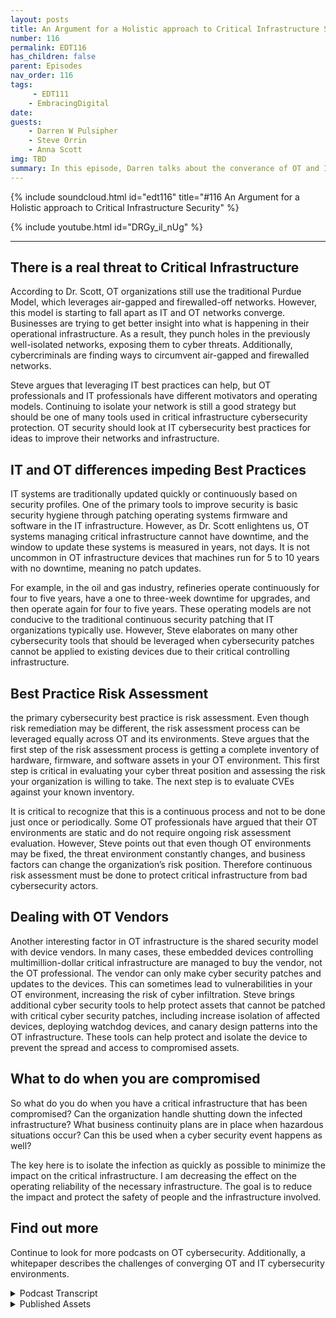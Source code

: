 ```yaml
---
layout: posts
title: An Argument for a Holistic approach to Critical Infrastructure Security
number: 116
permalink: EDT116
has_children: false
parent: Episodes
nav_order: 116
tags:
     - EDT111
    - EmbracingDigital
date: 
guests:
    - Darren W Pulsipher
    - Steve Orrin
    - Anna Scott
img: TBD
summary: In this episode, Darren talks about the converance of OT and IT cybersecurity with Security expert Steve Orrin and Industrial OT expert Dr. Anna Scott
---
```


{% include soundcloud.html id="edt116" title="#116 An Argument for a Holistic approach to Critical Infrastructure Security" %}

{% include youtube.html id="DRGy_il_nUg" %}

---


## There is a real threat to Critical Infrastructure

According to Dr. Scott, OT organizations still use the traditional Purdue Model, which leverages air-gapped and firewalled-off networks. However, this model is starting to fall apart as IT and OT networks converge. Businesses are trying to get better insight into what is happening in their operational infrastructure. As a result, they punch holes in the previously well-isolated networks, exposing them to cyber threats. Additionally, cybercriminals are finding ways to circumvent air-gapped and firewalled networks. 

Steve argues that leveraging IT best practices can help, but OT professionals and IT professionals have different motivators and operating models. Continuing to isolate your network is still a good strategy but should be one of many tools used in critical infrastructure cybersecurity protection. OT security should look at IT cybersecurity best practices for ideas to improve their networks and infrastructure.

## IT and OT differences impeding Best Practices

IT systems are traditionally updated quickly or continuously based on security profiles. One of the primary tools to improve security is basic security hygiene through patching operating systems firmware and software in the IT infrastructure. However, as Dr. Scott enlightens us, OT systems managing critical infrastructure cannot have downtime, and the window to update these systems is measured in years, not days. It is not uncommon in OT infrastructure devices that machines run for 5 to 10 years with no downtime, meaning no patch updates. 

For example, in the oil and gas industry, refineries operate continuously for four to five years, have a one to three-week downtime for upgrades, and then operate again for four to five years. These operating models are not conducive to the traditional continuous security patching that IT organizations typically use. However, Steve elaborates on many other cybersecurity tools that should be leveraged when cybersecurity patches cannot be applied to existing devices due to their critical controlling infrastructure.

## Best Practice Risk Assessment
the primary cybersecurity best practice is risk assessment. Even though risk remediation may be different, the risk assessment process can be leveraged equally across OT and its environments. Steve argues that the first step of the risk assessment process is getting a complete inventory of hardware, firmware, and software assets in your OT environment. This first step is critical in evaluating your cyber threat position and assessing the risk your organization is willing to take. The next step is to evaluate CVEs against your known inventory. 

It is critical to recognize that this is a continuous process and not to be done just once or periodically. Some OT professionals have argued that their OT environments are static and do not require ongoing risk assessment evaluation. However, Steve points out that even though OT environments may be fixed, the threat environment constantly changes, and business factors can change the organization’s risk position. Therefore continuous risk assessment must be done to protect critical infrastructure from bad cybersecurity actors.

## Dealing with OT Vendors

Another interesting factor in OT infrastructure is the shared security model with device vendors. In many cases, these embedded devices controlling multimillion-dollar critical infrastructure are managed to buy the vendor, not the OT professional. The vendor can only make cyber security patches and updates to the devices. This can sometimes lead to vulnerabilities in your OT environment, increasing the risk of cyber infiltration. Steve brings additional cyber security tools to help protect assets that cannot be patched with critical cyber security patches, including increase isolation of affected devices, deploying watchdog devices, and canary design patterns into the OT infrastructure. These tools can help protect and isolate the device to prevent the spread and access to compromised assets.

## What to do when you are compromised

So what do you do when you have a critical infrastructure that has been compromised? Can the organization handle shutting down the infected infrastructure? What business continuity plans are in place when hazardous situations occur? Can this be used when a cyber security event happens as well? 

The key here is to isolate the infection as quickly as possible to minimize the impact on the critical infrastructure. I am decreasing the effect on the operating reliability of the necessary infrastructure. The goal is to reduce the impact and protect the safety of people and the infrastructure involved.

## Find out more 
Continue to look for more podcasts on OT cybersecurity. Additionally, a whitepaper describes the challenges of converging OT and IT cybersecurity environments.


<details>
<summary> Podcast Transcript </summary>

<p>﻿Hello, this is Darren</p>
<p>Pulsipher, chief solution,</p>
<p>architect of public sector at Intel.</p>
<p>And welcome to Embracing</p>
<p>Digital Transformation,</p>
<p>where we investigate effective change,</p>
<p>leveraging people process</p>
<p>and technology.</p>
<p>On today's episode,</p>
<p>an argument for a holistic approach</p>
<p>to critical infrastructure security</p>
<p>with our special guest, Dr.</p>
<p>Anna Scott and Steve Orrin.</p>
<p>Anna. Steve, welcome to the show.</p>
<p>Good to be here.</p>
<p>Thank you, Darren</p>
<p>I know it's hard to know who to go first</p>
<p>when I'm going to people.</p>
<p>To sort out at the same time say.</p>
<p>You guys have been on the show</p>
<p>several times, Steve,</p>
<p>I think I think you're my number one</p>
<p>interviewee.</p>
<p>I think. Anna, your second.</p>
<p>This is like your fifth time.</p>
<p>I think it's been a lot. Yeah. So.</p>
<p>And the reason I ask both of you</p>
<p>on today was I wanted to get</p>
<p>a different perspective</p>
<p>on critical infrastructure security.</p>
<p>First off, from a former CSO</p>
<p>and a security expert.</p>
<p>That's you, Steve, if you don't know.</p>
<p>And also from an industrial Iot</p>
<p>expert like you, Anna,</p>
<p>because you've been in the trenches</p>
<p>in industry trying to work through these</p>
<p>and critical infrastructure environments.</p>
<p>So both of you on together,</p>
<p>we should help figure out what's going on</p>
<p>as far as critical</p>
<p>infrastructure, cybersecurity.</p>
<p>So let's first get kicked off by</p>
<p>with you in a little bit.</p>
<p>Is is there a real threat to critical</p>
<p>infrastructure, cyber security,</p>
<p>or is that just a red herring or something</p>
<p>we're just hearing on the news</p>
<p>because there's nothing going on</p>
<p>in the news cycles to</p>
<p>know.</p>
<p>It's a huge it's a huge concern. Right.</p>
<p>And it's a it's a huge threat.</p>
<p>It it does depend a lot on</p>
<p>how the individual companies</p>
<p>are dealing with their systems.</p>
<p>Right.</p>
<p>There's still a predominance of the way</p>
<p>you protect</p>
<p>really critical systems is</p>
<p>you just don't let anything access them</p>
<p>through</p>
<p>through anything except</p>
<p>being in the same room with them.</p>
<p>So that that's a great way</p>
<p>if you can control around insider threats</p>
<p>because you have a very limited attack</p>
<p>surface</p>
<p>and you've got a great deal of control</p>
<p>in that space,</p>
<p>there's all sorts of reasons</p>
<p>why that just does not work</p>
<p>well in the modern world,</p>
<p>because that tends to prevent taking</p>
<p>advantage of a lot of modern technology,</p>
<p>especially when you get into</p>
<p>what you can do with analytics</p>
<p>and analytics across different data sets.</p>
<p>So so yes, you can continue</p>
<p>in that pattern, but you do that</p>
<p>at the expense</p>
<p>of not being able to take advantage</p>
<p>of those tools and bring that</p>
<p>competitive advantage into your space.</p>
<p>But as soon as you do that and you</p>
<p>connected to the Internet</p>
<p>or you can connect contributor systems,</p>
<p>now you've got a whole different set</p>
<p>of protections that you need.</p>
<p>And these tend to be things that are not</p>
<p>well understood and especially</p>
<p>where operational folks make the call,</p>
<p>which is what happens in the space,</p>
<p>then you have some real challenges</p>
<p>just in understanding</p>
<p>what are the real threats, what are the</p>
<p>real tools for to protect against them.</p>
<p>And the question that you addressed</p>
<p>with your paper, Darren, which is</p>
<p>can we really use I.T tools in this space</p>
<p>and use them to good advantage?</p>
<p>And I love that idea because I think</p>
<p>there's so much more that can be done</p>
<p>and much more that can be leveraged</p>
<p>to just deal with the,</p>
<p>the specific problems</p>
<p>that happened in the operations.</p>
<p>So, so what</p>
<p>what I heard a little bit there in is the</p>
<p>the Purdue model</p>
<p>that everyone's been using this isolation</p>
<p>either</p>
<p>firewalled off or completely air gapped.</p>
<p>That's a naive approach in today's</p>
<p>modern things because I need the data out.</p>
<p>Yeah, I hate to use my because I think</p>
<p>there's some really good reasons for it.</p>
<p>And I, I guess</p>
<p>having worked in situations</p>
<p>where where my life has depended</p>
<p>upon the systems working and not having it</p>
<p>having to be tampered with</p>
<p>and, you know, having malicious intent,</p>
<p>I, I'm pretty comfortable with that.</p>
<p>But I do think that there's a big cost</p>
<p>that goes that goes with that.</p>
<p>And so so it's really like getting</p>
<p>a good handle on your risk profile.</p>
<p>Like, I'm going to cite Steve here</p>
<p>because I love this so much.</p>
<p>Right?</p>
<p>It's like</p>
<p>if you try and figure out how to do</p>
<p>zero trust, what you have to start with is</p>
<p>what's your real risk profile</p>
<p>and what really matters, right?</p>
<p>Because if you take that type of approach,</p>
<p>then that helps balance off</p>
<p>what's really happening</p>
<p>when you do this connectivity</p>
<p>and you bring these assets</p>
<p>together. Right.</p>
<p>And so I think</p>
<p>you still have to do an assessment,</p>
<p>which is do those new capabilities</p>
<p>bring you enough value to overlay the risk</p>
<p>of the vulnerability of those systems,</p>
<p>especially when you know, one,</p>
<p>you're going to be constantly</p>
<p>trying to keep up with the hackers and all</p>
<p>of the new software and everything else.</p>
<p>And that is a pretty high request</p>
<p>and pretty difficult to do in some cases,</p>
<p>especially with organizations that don't</p>
<p>already have that type of capability.</p>
<p>And so really having a handle</p>
<p>on that relative to</p>
<p>what's the real benefit to your business.</p>
<p>Right.</p>
<p>So, Steve, she she quoted you,</p>
<p>you got to come in and cyber</p>
<p>and and also</p>
<p>I want you to address a little bit of</p>
<p>I call it naive and thank you, Anna, for</p>
<p>for correct me on it, but I still think</p>
<p>there's a little bit of false security</p>
<p>behind</p>
<p>a isolated network.</p>
<p>So, Steve.</p>
<p>So, Dan, I think Anna does hit it right.</p>
<p>It's understanding the risk profile.</p>
<p>I think one thing</p>
<p>and maybe naive is not the right term.</p>
<p>I think the cat is out of the bag.</p>
<p>Those systems,</p>
<p>that critical infrastructure is connected.</p>
<p>They're connected to IT systems.</p>
<p>They're being managed</p>
<p>in a distributed fashion.</p>
<p>They are getting tapped</p>
<p>into from the outside.</p>
<p>They're interconnected amongst themselves.</p>
<p>So the notion of a truly isolated</p>
<p>environment or a critical infrastructure</p>
<p>environment is actually a notion</p>
<p>that isn't true anymore.</p>
<p>In many cases, what's considered to be</p>
<p>an air gap of the old</p>
<p>or where you physically had space</p>
<p>is now more a virtual or logical air gap.</p>
<p>And then we're seeing attacks that can</p>
<p>jump that virtual or logical air gap.</p>
<p>And in many cases, the</p>
<p>what you thought was a logical or virtual</p>
<p>air gap is not an air gap at all.</p>
<p>And so</p>
<p>systems are much more connected</p>
<p>than they've ever been.</p>
<p>And so I wouldn't that's I call it naive.</p>
<p>I just say, like in some cases</p>
<p>it's already happened.</p>
<p>And so the question isn't, well,</p>
<p>should I open up my network,</p>
<p>your network,</p>
<p>because your systems are already open.</p>
<p>It's now how do I start to apply the right</p>
<p>controls and falling back on?</p>
<p>Well, I'm</p>
<p>just going to continually isolate</p>
<p>and that's been a major</p>
<p>approach is is a good one.</p>
<p>It's a tool.</p>
<p>It's not the only tool</p>
<p>and it's not the complete tool.</p>
<p>It's one of the tools.</p>
<p>So encrypting the network traffic</p>
<p>or providing logical firewalls to separate</p>
<p>networks that do network segmentation</p>
<p>is absolutely a great tool in the arsenal.</p>
<p>But it alone will not prevent</p>
<p>this kind of threats that these</p>
<p>OT and critical</p>
<p>infrastructure systems are seeing.</p>
<p>And so when you look at it</p>
<p>from that perspective, it's</p>
<p>okay, let's understand</p>
<p>the risks of the OT systems, understand</p>
<p>how they're different from the I.T systems</p>
<p>that many of these</p>
<p>security products and technologies</p>
<p>were originally designed for</p>
<p>and apply</p>
<p>those security controls in an old fashion.</p>
<p>I think that's one of the learnings both</p>
<p>from from the paper that you published</p>
<p>as well as what organisé tions</p>
<p>that are doing this right now are seeing</p>
<p>is leveraging its security capabilities</p>
<p>and controls</p>
<p>in an way.</p>
<p>So I think glad you said in an odd way,</p>
<p>because a lot of times I've seen the IT</p>
<p>professional, the CSO come in</p>
<p>with a hammer on the operational guys</p>
<p>and say you need to be secure,</p>
<p>update all your patches,</p>
<p>right?</p>
<p>Everything needs to be updated.</p>
<p>And Ana, is that doable?</p>
<p>Well, depends on</p>
<p>how old your equipment is, right?</p>
<p>Well, I mean, yeah,</p>
<p>some of this equipment is 50 years old.</p>
<p>Yeah.</p>
<p>And then there's a lot of diversity in it</p>
<p>as well. Right.</p>
<p>And so many of those systems were designed</p>
<p>so that maybe you update the firmware</p>
<p>once every ten years and you're going out</p>
<p>there with a USB stick to do that.</p>
<p>Right? Because it does.</p>
<p>Does that scare you, Steve,</p>
<p>when you hear that ten years</p>
<p>you haven't updated</p>
<p>your security patches in ten years?</p>
<p>And I wish it was something</p>
<p>that was novel, but we see this often</p>
<p>in OT edge environments, even in systems</p>
<p>that are supposed to be it</p>
<p>related, but are driving those.</p>
<p>So that's actually an interesting point</p>
<p>is when you go</p>
<p>look at an industrial manufacturing line</p>
<p>or you go look at a smart city</p>
<p>or any of these sort of operational</p>
<p>technology, critical infrastructure,</p>
<p>and you go look inside</p>
<p>the cabinets, you go look,</p>
<p>it looks like an I.T system.</p>
<p>There's a rack of servers in there</p>
<p>now that are driving those technologies,</p>
<p>monitoring them, doing the the</p>
<p>the operations that once was very analog.</p>
<p>And so that the scary part</p>
<p>is that those i.t systems</p>
<p>do need to be patched regularly.</p>
<p>They do have vulnerabilities.</p>
<p>But as I pointed out, there's a reason</p>
<p>why they don't get patched</p>
<p>the same cadence that standard i.t. Yeah.</p>
<p>And why is that a why?</p>
<p>So they really weren't designed,</p>
<p>they weren't designed with this whole idea</p>
<p>of you're connected</p>
<p>all of the time and you need to</p>
<p>be constantly updated. It's</p>
<p>what is</p>
<p>the difference between</p>
<p>streaming on your music, on your iPhone,</p>
<p>right,</p>
<p>where you're connected all of the time</p>
<p>and everything's completely up to date</p>
<p>and having an old iPod</p>
<p>where you can load it up once</p>
<p>and then run that sucker</p>
<p>until it died, right?</p>
<p>Or until it just really needed attention.</p>
<p>So and I shouldn't have you start because</p>
<p>that's not how you fix the old system,</p>
<p>but it's just kind of the idea.</p>
<p>It is</p>
<p>it is a just a completely different world.</p>
<p>If you are living in a space</p>
<p>where you're constantly connected</p>
<p>and so much of the legacy equipment,</p>
<p>it was never designed with that in mind.</p>
<p>It was it was hardened</p>
<p>in a way that once you install that,</p>
<p>you could really keep it going for a very,</p>
<p>very long period of time.</p>
<p>And so you have this much longer lifecycle</p>
<p>like so.</p>
<p>That the applications</p>
<p>that are being supported by the systems</p>
<p>are very different from it.</p>
<p>So if your email goes down</p>
<p>for a couple of hours, it's no.</p>
<p>Big deal.</p>
<p>Life goes on.</p>
<p>But many of these critical infrastructure</p>
<p>that are driving your power, water</p>
<p>treatment, you know, life</p>
<p>saving devices inside hospitals,</p>
<p>they're not meant to be taken down</p>
<p>by a patch that, you know, that didn't do.</p>
<p>It's quality assurance to the same level</p>
<p>and the regular cadence of being able</p>
<p>to do things and bring things offline</p>
<p>and bring them back in.</p>
<p>That's a modern i.t concept,</p>
<p>but these systems were meant to,</p>
<p>like I said, run for 15 years nonstop</p>
<p>and that's not something that is easily,</p>
<p>you know, deployed patches</p>
<p>or to be able to do, you know, inspections</p>
<p>and security tools that get in the way</p>
<p>of the operational technology.</p>
<p>And that's again</p>
<p>why I talked about it in an odd way.</p>
<p>So it sounds to me like there's</p>
<p>a total mismatch in motivation</p>
<p>and in in results in the space right?</p>
<p>High availability.</p>
<p>We're not talking</p>
<p>three nines, we're talking 12 nines.</p>
<p>Right.</p>
<p>I don't want I don't want a heart monitor</p>
<p>or a heart machine</p>
<p>to oh, I need to reboot</p>
<p>or I need to reboot every three days.</p>
<p>You don't want that.</p>
<p>Or even your power grid</p>
<p>you really don't want down.</p>
<p>So because the</p>
<p>because the motivation is so different,</p>
<p>can I really use</p>
<p>the same techniques in I.T in O.T.</p>
<p>or, or do I just go and I understand</p>
<p>the isolate myself</p>
<p>because I don't want any change.</p>
<p>Things are working.</p>
<p>Don't bother me. Right.</p>
<p>Isn't that how it's done In a.</p>
<p>Probably way too often.</p>
<p>Right.</p>
<p>And there's definitely a risk associated</p>
<p>with trying to fix your problems.</p>
<p>Right.</p>
<p>The same way there's risks</p>
<p>with just continuing to do nothing</p>
<p>and keeping your fingers crossed.</p>
<p>There's a lot of very clever people</p>
<p>that still want</p>
<p>to find ways to disrupt systems,</p>
<p>even the legacy systems.</p>
<p>Right.</p>
<p>And in some ways, many of the legacy</p>
<p>systems are more vulnerable</p>
<p>because they were designed before</p>
<p>modern hacking was really happening.</p>
<p>Right. So there's just some</p>
<p>some real concerns there.</p>
<p>But I do think that there's a real place</p>
<p>for having the i.t.</p>
<p>Tools, right?</p>
<p>Like, there's a lot of tools that can say</p>
<p>i'm going to look</p>
<p>at the network, I'm going to identify</p>
<p>everything that's on the network.</p>
<p>I'm going to identify</p>
<p>what is the current level of firmware.</p>
<p>And then if it's set up properly,</p>
<p>you can say what is,</p>
<p>what should be the current version</p>
<p>and where do you have gaps in</p>
<p>some of the tools where you're actually</p>
<p>sophisticated enough, where they can say,</p>
<p>What's your real risk associated</p>
<p>with not having those updates in place?</p>
<p>And when you get into that level</p>
<p>of sophistication and that becomes</p>
<p>very, very valuable, right?</p>
<p>Because now you have a clear picture</p>
<p>of what's going on</p>
<p>and then you have a way</p>
<p>to actually prioritize that risk.</p>
<p>Granted, I don't know that you ever want</p>
<p>to trust another company to do that.</p>
<p>You probably want to be</p>
<p>at least understand very clearly how</p>
<p>the software made the decisions</p>
<p>about where your risk really lies,</p>
<p>because there's no way a software</p>
<p>company knows what each of your individual</p>
<p>components are really controlling</p>
<p>and how how critical those can be.</p>
<p>So so you got to stay very involved.</p>
<p>Right?</p>
<p>But if you have that type of assessment,</p>
<p>at least you can start out and do that.</p>
<p>And my understanding is that's pretty</p>
<p>common on its systems, right?</p>
<p>There are tools that can do that, and</p>
<p>there's lots of tools that can do that.</p>
<p>So at least you're not just having</p>
<p>this big black box</p>
<p>and a bunch of question marks.</p>
<p>You can say,</p>
<p>let's start doing that assessment.</p>
<p>And if those types of tools</p>
<p>can find things on your network,</p>
<p>that means somebody who's coming into that</p>
<p>environment can also find things, right?</p>
<p>So you really do want to understand</p>
<p>what's discoverable</p>
<p>and what is its current status and</p>
<p>and then determine where you take this.</p>
<p>So that brings up</p>
<p>one of the best practices</p>
<p>that we know about in its cybersecurity,</p>
<p>which is risk assessment.</p>
<p>And Steve, can you talk a little bit</p>
<p>about risk assessment?</p>
<p>Because I know</p>
<p>if we ran a vulnerability scan,</p>
<p>there would be tens of thousands,</p>
<p>hundreds of thousands in any company.</p>
<p>You can't do them all.</p>
<p>So this is where</p>
<p>the risk assessment comes in.</p>
<p>So can you explain how I can leverage the</p>
<p>IT risk assessment?</p>
<p>Best practice in the OT space as well?</p>
<p>Absolutely.</p>
<p>And so it really starts</p>
<p>with what Hannah was talking about.</p>
<p>You can't secure what you don't know.</p>
<p>And so starting with the asset</p>
<p>inventory, the discovery</p>
<p>to understand what your assets are,</p>
<p>understand what's running inside the box,</p>
<p>what you know, what firmware,</p>
<p>what operating systems, what versions</p>
<p>you need to create that asset inventory</p>
<p>to be able to do the next phase.</p>
<p>And before you even get to your security</p>
<p>considerations, the next piece of this,</p>
<p>this is actually defined as part</p>
<p>of the next cybersecurity framework</p>
<p>is once you know what your environment is,</p>
<p>understanding what's what they're doing,</p>
<p>what is the purpose of those systems.</p>
<p>And this is important.</p>
<p>When you do your risk calculation,</p>
<p>you need to know what are your mission</p>
<p>critical, what are the necessary</p>
<p>support systems to keep those mission</p>
<p>critical systems operational</p>
<p>so that you can create that risk</p>
<p>profile and understand the prioritization</p>
<p>of applying the security.</p>
<p>So before you ever get to your first</p>
<p>encryption key or firewall, it's</p>
<p>knowing what you have in great detail,</p>
<p>understanding what those systems</p>
<p>and processes and technologies</p>
<p>do for your business,</p>
<p>for your mission systems.</p>
<p>And then from there</p>
<p>you can start to apply a risk calculus.</p>
<p>And that risk takes</p>
<p>from published vulnerability.</p>
<p>So databases,</p>
<p>there's new technology, new standards</p>
<p>and formats around softer built</p>
<p>materials and vulnerability.</p>
<p>And in our exchange called VEX, to be able</p>
<p>to give you information about</p>
<p>what's the vulnerable state</p>
<p>of the components, there's</p>
<p>a lot of great information out there</p>
<p>already in the might or frameworks</p>
<p>to let you do</p>
<p>the assessment of what you found.</p>
<p>So no, this version of Linux</p>
<p>has got this level of vulnerability</p>
<p>or this particular product over here</p>
<p>has these cves that I need</p>
<p>that haven't been patched in the version</p>
<p>I have.</p>
<p>So you get that information now</p>
<p>you have what you have, what's it called,</p>
<p>what's critical in your organization</p>
<p>and what the known vulnerability,</p>
<p>the other side of the risk assessment</p>
<p>besides the known form is understanding.</p>
<p>And this is where things like pen</p>
<p>tests, scanners and other kinds of tools</p>
<p>give you an idea of what</p>
<p>your overall threat landscape is.</p>
<p>Those come together</p>
<p>into understanding your risk profile.</p>
<p>So I understand what my current assets</p>
<p>are, what the known risk,</p>
<p>what the potential risk,</p>
<p>and then the what these things</p>
<p>are usually important for helps</p>
<p>guide the prioritization of, okay, now</p>
<p>I need to start planning security tools.</p>
<p>And it's only at this last phase</p>
<p>that you start applying</p>
<p>process, technology and procedures</p>
<p>to do the compensating controls to reduce</p>
<p>or mitigate</p>
<p>the risks that you've identified.</p>
<p>And that's your standard I.T flow</p>
<p>that I've been describing</p>
<p>can be absolutely applied</p>
<p>to the OT systems, understanding that the</p>
<p>what you actually implement the process,</p>
<p>the procedures have to be done</p>
<p>in that way.</p>
<p>So it's not going to be well,</p>
<p>I'm just gonna push a button</p>
<p>and patch everything or I can just put a,</p>
<p>you know, an encryption system onto</p>
<p>or an enterprise product</p>
<p>on to that, that PFC device.</p>
<p>You have to be able to apply</p>
<p>the right kind of controls,</p>
<p>but it's only at that last phase of the</p>
<p>process of assessing the risk environment,</p>
<p>your risk posture,</p>
<p>and then the prioritization</p>
<p>that your assets tell you about that,</p>
<p>then you can start to make the decisions</p>
<p>and applying budgets and actually building</p>
<p>your capacity and capability</p>
<p>to mitigate the controls.</p>
<p>And it's not a one and done this,</p>
<p>not like we're finished.</p>
<p>We did our assessment. Okay, we can go</p>
<p>back.</p>
<p>It's an ongoing, constant process because</p>
<p>even if you're in a nice, structured</p>
<p>environment, that never changes.</p>
<p>For 15 years,</p>
<p>the threat landscape is always changing.</p>
<p>Your app threat, your risk appetite</p>
<p>is actually always changing.</p>
<p>What's happening in the macroeconomic</p>
<p>world changes regularly.</p>
<p>And so reassessing and reevaluating.</p>
<p>Are your controls sufficient?</p>
<p>What's next on the list</p>
<p>Prioritization list to be addressed</p>
<p>and verifying that you're mitigating</p>
<p>controls are in fact doing what they said</p>
<p>they do are all part of the ongoing</p>
<p>process of securing your infrastructure.</p>
<p>Whether that's it or not.</p>
<p>I want to</p>
<p>I want to reemphasize what you said there.</p>
<p>Even if your own environment is static,</p>
<p>the threat environment changes</p>
<p>and your business motivators</p>
<p>can be changing too.</p>
<p>So you have to constantly evaluate</p>
<p>and nothing.</p>
<p>I like that you said to let's say</p>
<p>that I have a certain version of Linux</p>
<p>that has a security vulnerability</p>
<p>across it</p>
<p>and it doesn't mean</p>
<p>I'm patching everything on the outside.</p>
<p>It may be I can't patch that</p>
<p>because name the critical infrastructure,</p>
<p>so I have to come up</p>
<p>with a different remediation</p>
<p>for that device, a.k.a locking it down</p>
<p>completely as far as network and monitor</p>
<p>the firewall around that one device</p>
<p>more rigidly.</p>
<p>That might be a different remediation</p>
<p>than doing the patch for example.</p>
<p>So Darren, so two things we've seen</p>
<p>successful inside of environments.</p>
<p>These two terms</p>
<p>I'm going to use of that new kind</p>
<p>of mitigating control when you can't just</p>
<p>flip a switch and turn on encryption.</p>
<p>One is what I call watchdog approach,</p>
<p>where you take a modern system,</p>
<p>put it right up next to a legacy system</p>
<p>on the wire so that they can monitor</p>
<p>and have the advanced inspection</p>
<p>and detection in.</p>
<p>Particular, watching everybody.</p>
<p>On behalf of the device</p>
<p>that it's proxy in.</p>
<p>And the other approach that's often used</p>
<p>is what I call the canary approach,</p>
<p>where if you've got an environment</p>
<p>where you have a segmented network</p>
<p>of legacy systems that are hard to patch,</p>
<p>you can't get the right</p>
<p>the tight security controls.</p>
<p>You put a detector in there on the network</p>
<p>that has</p>
<p>those does advanced detection</p>
<p>and B, it becomes the canary for that.</p>
<p>That segment.</p>
<p>So it will alert, whereas legacy systems</p>
<p>don't have the capacity to alert</p>
<p>or to tell you that something is</p>
<p>being attacked or are being targeted.</p>
<p>And so that watchdog in Canary</p>
<p>combination is a different</p>
<p>kind of compensating control</p>
<p>that is very popular in O.T.</p>
<p>because it doesn't require going</p>
<p>and changing that policy itself.</p>
<p>It's about adding the right i.t</p>
<p>capabilities into that environment</p>
<p>to to proxy those systems</p>
<p>and to give them the capabilities</p>
<p>without impacting know mission</p>
<p>critical functions.</p>
<p>And there's also another thing I heard.</p>
<p>I was talking to our own</p>
<p>OT organization</p>
<p>and they were saying</p>
<p>we actually can't patch</p>
<p>some of the devices in our infrastructure</p>
<p>because we're not allowed to</p>
<p>because it's the vendor, right?</p>
<p>It's their machine, right.</p>
<p>If we touch it, then</p>
<p>our warranty on this multimillion dollar</p>
<p>particle accelerator</p>
<p>or whatever it is, right,</p>
<p>is is now null and void. Right.</p>
<p>We can't we can't enforce</p>
<p>some of our security things</p>
<p>on some of these embedded devices.</p>
<p>But we know that there's</p>
<p>a vulnerability in there.</p>
<p>Right.</p>
<p>Is that a common thing that you're</p>
<p>seeing as well, or is that just unique to</p>
<p>these really huge,</p>
<p>you know, manufacturing or fab</p>
<p>OT systems?</p>
<p>So I think it can definitely be</p>
<p>definitely be the case.</p>
<p>You know,</p>
<p>like a lot of on the industrial side,</p>
<p>what we really worry</p>
<p>about is the control systems</p>
<p>because because that's where</p>
<p>you can go in and mess with things, right?</p>
<p>Otherwise you have to.</p>
<p>Be that's where you're messing</p>
<p>with the physical world.</p>
<p>Right. Exactly.</p>
<p>I'm sorry.</p>
<p>I just got a call. So.</p>
<p>So updating those control systems, you're</p>
<p>not going to be doing that in isolation.</p>
<p>You're going to be doing that in close</p>
<p>coordination with who the vendors are</p>
<p>and make sure that you've got a plan</p>
<p>that you've executed with with them.</p>
<p>The other thing I wanted to mention,</p>
<p>because we haven't talked talked about it</p>
<p>yet, is often in the oh two systems,</p>
<p>your only window for really doing updates</p>
<p>is when you're shutting down</p>
<p>for planes, flat maintenance.</p>
<p>So that's another factor that comes into</p>
<p>it is you really do have to say,</p>
<p>well, when I worked in</p>
<p>refining, we did turnarounds</p>
<p>between three and</p>
<p>five years, depending on the type of unit.</p>
<p>Literally all of the updates</p>
<p>to major systems had to fall</p>
<p>within the three week period of turnaround</p>
<p>because that was the only time</p>
<p>it was really safe</p>
<p>to go in and change those systems.</p>
<p>And it was also the only time</p>
<p>we could actually test them to say,</p>
<p>Hey, we've just made this change.</p>
<p>Is it really ready to come back online?</p>
<p>And so those intervals around the planned</p>
<p>maintenance can also</p>
<p>be extremely important</p>
<p>as well as the point that you brought up,</p>
<p>which is then talk to your vendor, right,</p>
<p>when they're part of those</p>
<p>critical systems.</p>
<p>Because because they will</p>
<p>they will have strong opinions, Right?</p>
<p>I'm sure they will about. How to do that</p>
<p>properly.</p>
<p>Now, in a refinery where you work,</p>
<p>how how often are these turnarounds?</p>
<p>How often do you get to do that?</p>
<p>Once a year, six months, three years,</p>
<p>four years?</p>
<p>Well, typically, the</p>
<p>kind of</p>
<p>average cadence was about four years.</p>
<p>If you're really stretched on</p>
<p>profitability,</p>
<p>you try and push it to five</p>
<p>just because those are</p>
<p>extraordinarily expensive.</p>
<p>But yeah, so about a four,</p>
<p>four year time frame, right?</p>
<p>So if you can imagine,</p>
<p>you've got a control system</p>
<p>that's running everything</p>
<p>and you only get to touch it once</p>
<p>every four years, right?</p>
<p>That's that's. Crazy. You touch it.</p>
<p>Now you've got a window that's</p>
<p>maybe if you're lucky, it's three weeks.</p>
<p>And if it's somebody you can do the</p>
<p>maintenance maintenance on really quickly.</p>
<p>It's like one week, right?</p>
<p>So fit and everything.</p>
<p>You've got to change in a one week period</p>
<p>and you got to plan for that because you</p>
<p>know, your next opportunity for an update</p>
<p>is also going to be four years.</p>
<p>And it's a similar cadence</p>
<p>in a lot of military systems</p>
<p>as well with the tech refresh</p>
<p>as being once every three or more years.</p>
<p>One of the techniques</p>
<p>that we're seeing being adopted by</p>
<p>a lot of the more advanced organizations</p>
<p>and we're seeing vendors</p>
<p>actually supply this to their customers</p>
<p>of some of these</p>
<p>environments</p>
<p>is what's called a digital twin.</p>
<p>And the idea is that you have</p>
<p>a digital virtual version of that physical</p>
<p>asset of that policy or that controller</p>
<p>that you can apply changes,</p>
<p>you can do patches too,</p>
<p>and run simulations and basically run it</p>
<p>through its paces to see what impact</p>
<p>it may have on the digital twin version.</p>
<p>Now it's not you're still going</p>
<p>to want to do physical or testing,</p>
<p>but allows you to do a whole lot</p>
<p>of pre-loaded tests</p>
<p>before you ever get to touching that</p>
<p>that system</p>
<p>where you got that one week window</p>
<p>to do all of your testing</p>
<p>and all of your patching.</p>
<p>And so we're seeing digital twins come up.</p>
<p>I've seen them</p>
<p>in the construction industry.</p>
<p>I've seen, you know, in facts</p>
<p>where there's digital versions of those</p>
<p>that are supplied along with the product</p>
<p>for the contractor to basically run their</p>
<p>their simulations both from a patching,</p>
<p>but also test on load,</p>
<p>be able to look at the environmental</p>
<p>conditions and changes there</p>
<p>and be able to do those tests</p>
<p>in a virtual simulated environment.</p>
<p>That's one technique that can actually</p>
<p>be applied to security patches as well.</p>
<p>You know, we're also seeing</p>
<p>I've been approached by a couple of state</p>
<p>governments</p>
<p>to set up a site in cyber range</p>
<p>where in their</p>
<p>primary focus</p>
<p>has been on the electrical grid system,</p>
<p>which I found totally fascinating.</p>
<p>Right.</p>
<p>They want us to help them</p>
<p>establish a noticeable range</p>
<p>so they can test out</p>
<p>some of these new architectures</p>
<p>that we're talking about,</p>
<p>like the watchdog, the canary,</p>
<p>the the data diode and some new ones</p>
<p>that we're talking about around</p>
<p>one is called the</p>
<p>the patch here or the patch</p>
<p>airlock pattern,</p>
<p>which is an interesting pattern as well.</p>
<p>Do you even with these things,</p>
<p>we still have this long cycle time</p>
<p>between being able to to update</p>
<p>and A, do you ever see us</p>
<p>where we could do continuous</p>
<p>updates</p>
<p>on these critical infrastructure systems</p>
<p>or is there</p>
<p>just too much risk involved in updating,</p>
<p>you know, controllers</p>
<p>as there as they're operating?</p>
<p>Yeah, And I think, yes, with time and</p>
<p>a lot of it's redundancy of capabilities.</p>
<p>Okay. Right.</p>
<p>There's a</p>
<p>the there's been work going on for</p>
<p>it might even be seven years now</p>
<p>that is the Open process automation forum</p>
<p>and they have been leading</p>
<p>a consortium effort through the Open group</p>
<p>to really do a modernization</p>
<p>of control systems</p>
<p>for not just refining</p>
<p>but chemicals and pharmaceuticals</p>
<p>and kind of all the groups that use</p>
<p>those sophisticated control systems.</p>
<p>And there's specifically addressing this.</p>
<p>Right?</p>
<p>They've got a whole cybersecurity</p>
<p>subcommittee</p>
<p>that much of it is really coming down</p>
<p>to what's the design,</p>
<p>How do you have the redundancy set up</p>
<p>so that if you lose one</p>
<p>capability, do you have jail over</p>
<p>within the timeframe?</p>
<p>That's important.</p>
<p>So that does it kick out your equipment</p>
<p>because a lot of equipment,</p>
<p>if it loses a signal like a</p>
<p>to a power failure or even a power blink,</p>
<p>that'll just take it down.</p>
<p>So there's</p>
<p>there's some real hard and fast rules</p>
<p>there.</p>
<p>I think all of that is fantastic.</p>
<p>But I'll I'll kind of add on top of that,</p>
<p>the next thing that has to happen</p>
<p>is people have to trust those systems.</p>
<p>And so once they've got a good design</p>
<p>and they start doing those testbeds,</p>
<p>there's going to be a lot of rigorous</p>
<p>testing that goes on for years</p>
<p>and then deployments will be in very low</p>
<p>risk systems where</p>
<p>if you do have something, go on, go down</p>
<p>that it's know.</p>
<p>No one's going to get hurt.</p>
<p>No one's going to get hurt. Right.</p>
<p>So, yeah,</p>
<p>probably start out with wastewater</p>
<p>because wastewater is pretty</p>
<p>you know, it's you don't it's smelly.</p>
<p>That's about. It.</p>
<p>Well, you can kill your bugs,</p>
<p>but then it's easy to recover from,</p>
<p>or at least it's recoverable in ways</p>
<p>that other other technologies aren't.</p>
<p>So, yes, I think we will get there.</p>
<p>But it's it is a slow process.</p>
<p>You know, we.</p>
<p>Can't put too much reliance on</p>
<p>patching is the only compensating control.</p>
<p>I know that the security created</p>
<p>a lot of toxic patch.</p>
<p>Your system</p>
<p>and security hygiene is important.</p>
<p>Absolutely.</p>
<p>But as we're as end is indicating,</p>
<p>you don't you can't rely on that</p>
<p>as your only major compensating control</p>
<p>and that's why</p>
<p>when we look at an OT system security,</p>
<p>it's got to be an overall evaluation</p>
<p>from the security aspect,</p>
<p>not just can I patch the operating system,</p>
<p>the firmware.</p>
<p>Well, I think that's the number one tool</p>
<p>that it uses, right, for security?</p>
<p>It is. It's one of many categories.</p>
<p>And that's really the goal</p>
<p>here, is finding out the right security</p>
<p>control, the right security tool</p>
<p>to mitigate the risk.</p>
<p>It's not always going to be in the case</p>
<p>of what we're talking about,</p>
<p>it often can't be it can't go for years.</p>
<p>And that's four years of risk</p>
<p>that you should not be,</p>
<p>you know,</p>
<p>are accepting within your organization.</p>
<p>So that's where, you know, segmentation</p>
<p>encryption, strong</p>
<p>authentication inspection detects</p>
<p>and prevention, all these kind of things</p>
<p>come into play, providing the</p>
<p>surrounding controls to compensate</p>
<p>for the one that you can't use, which.</p>
<p>Is that you can't touch them. No, no, no.</p>
<p>I like to add another thing</p>
<p>in the OT space.</p>
<p>I know it's very different in i.t.</p>
<p>If we have an asset</p>
<p>that has been compromised,</p>
<p>we typically we isolate it.</p>
<p>After we've done some forensics on it,</p>
<p>we isolate it right?</p>
<p>Then we restart it,</p>
<p>we clean it and restart it.</p>
<p>That's a typical pattern.</p>
<p>I can't do that in the old space.</p>
<p>Right. I can not.</p>
<p>Easily not know</p>
<p>without a great deal of expense.</p>
<p>And we're taking other things</p>
<p>down with it. Right.</p>
<p>So unless you're super lucky.</p>
<p>Yeah.</p>
<p>So what approach</p>
<p>can I use in the Iot space if I know that</p>
<p>I have a device that's been compromised,</p>
<p>what do I do?</p>
<p>I if I can't take it down</p>
<p>because maybe I am</p>
<p>a policy controller in a refinery</p>
<p>and we know once you set a refinery down,</p>
<p>it takes a long time to bring it back up.</p>
<p>Right.</p>
<p>So what do I do and</p>
<p>what techniques do I have at my disposal?</p>
<p>Yeah,</p>
<p>and I'm trying to think through that.</p>
<p>And and I have to say,</p>
<p>that is a really good question</p>
<p>and what I've never asked myself.</p>
<p>And so I'm hoping Steve hasn't.</p>
<p>I'm up all night worrying about stuff.</p>
<p>Like this, about this,</p>
<p>because that's a that's a super tough one</p>
<p>because besides higher monitoring you</p>
<p>and then trying to add something else</p>
<p>into the chain that allows you to see</p>
<p>to see if that is really being exploited</p>
<p>or it's what the real status is.</p>
<p>I have no good answers for you.</p>
<p>So let's make a distinction</p>
<p>between something</p>
<p>that you find to be absolutely vulnerable</p>
<p>to an exploit</p>
<p>and something that has been</p>
<p>has been exploited.</p>
<p>Okay, that's fair enough.</p>
<p>So you've got a known vulnerability</p>
<p>that's active exploitation in the field.</p>
<p>There are controls</p>
<p>you can put in place to isolate</p>
<p>signals and inspect the traffic to</p>
<p>and from a device</p>
<p>to monitor it for aberrant behavior.</p>
<p>There are things you can do today</p>
<p>and you can do that.</p>
<p>The IT world.</p>
<p>You can do that. The world.</p>
<p>Oftentimes you have to do that</p>
<p>when you have a known vulnerability</p>
<p>that doesn't have a patch.</p>
<p>But it's active exploitation.</p>
<p>In the case of a zero day,</p>
<p>you don't have a patch, but you can turn</p>
<p>on, you know, turn the dial to 11</p>
<p>on the infrastructure of security.</p>
<p>Like long log log.</p>
<p>In the event that you have a OT system</p>
<p>that has been compromised.</p>
<p>So you're detected the aberrant behavior.</p>
<p>You've detected the signature</p>
<p>of a OT style attack</p>
<p>or you've noticed</p>
<p>the firmware has been swapped out.</p>
<p>That's where, you know, again,</p>
<p>in the good parts of systems that they're</p>
<p>highly redundant and often place.</p>
<p>So that's where you're going to kick in</p>
<p>your your process and procedures</p>
<p>that you have for</p>
<p>if it was a non cyber event, if it was a.</p>
<p>Physical,</p>
<p>if it is a physical event. Gotcha.</p>
<p>So it's the same way is</p>
<p>when if a power station goes down</p>
<p>because of a weather storm,</p>
<p>you have redundancy</p>
<p>built the system to help handle the load.</p>
<p>If you're under active, explain your bet.</p>
<p>You have been attacked.</p>
<p>You've identified a a power generator or</p>
<p>a transformer that has been compromised.</p>
<p>Kick in the process</p>
<p>you already have for dealing with the</p>
<p>every other kinds of outage</p>
<p>and take that thing offline</p>
<p>before it can infect the neck.</p>
<p>And we've seen</p>
<p>where cascading events can happen,</p>
<p>where you get one OT system, in fact,</p>
<p>because you don't have</p>
<p>often the inspection tools,</p>
<p>the lateral movement</p>
<p>can be a lot faster to the systems</p>
<p>that it's connected to because again,</p>
<p>there isn't the same level of controls</p>
<p>once it's into that, you know, it's</p>
<p>the old adage of the the egg,</p>
<p>you know, you've got a harder shell,</p>
<p>but once you get in, it's nice and soft.</p>
<p>OTI systems are often the same way</p>
<p>once you get past the door on one of those</p>
<p>key mission critical air</p>
<p>systems is compromised.</p>
<p>You may have to take a lot of it</p>
<p>offline, but</p>
<p>again, it's that's</p>
<p>where you kick in the existing processes.</p>
<p>And one advice that we give to CISOs</p>
<p>and organizations is game the system</p>
<p>before you ever get a vulnerability</p>
<p>or an exploit you have to deal with,</p>
<p>run the war gaming on your environment.</p>
<p>Actually, you know, identify a policy</p>
<p>and have it be quote unquote</p>
<p>taken out and run the course</p>
<p>and see what would be the problem.</p>
<p>Make sure you've covered all your bases</p>
<p>and you know what</p>
<p>the procedures and people</p>
<p>all the way at the tactical edge</p>
<p>and at the executive level</p>
<p>all know their role in the event</p>
<p>so will make</p>
<p>when it does that much smoother.</p>
<p>So what you're telling me is run</p>
<p>my own business continuity scenarios.</p>
<p>That's which makes.</p>
<p>Yeah. And I have to have them.</p>
<p>There's a really good context</p>
<p>for doing that.</p>
<p>Every manufacturing facility,</p>
<p>at least in the U.S., is required</p>
<p>to do what they call has ups,</p>
<p>and it's exactly what Steve described.</p>
<p>They don't tend to focus on cyber threats,</p>
<p>although I'm</p>
<p>sure that's that is definitely evolving</p>
<p>and that is happening now.</p>
<p>It tends to be more, hey, this pump fails</p>
<p>or we had a power failure or a.</p>
<p>Hurricane or tornado hit somewhere.</p>
<p>But it's very easy</p>
<p>to take that methodology and say,</p>
<p>now let's apply that to our system.</p>
<p>It's been hacked and it's been hacked</p>
<p>in these particular ways.</p>
<p>Now, what does that really mean?</p>
<p>And what is going to be our response and</p>
<p>how can we design in mitigations, Right?</p>
<p>And how can we change our system?</p>
<p>So so if it does happen,</p>
<p>there's much less vulnerability, right?</p>
<p>Or it's back to can we</p>
<p>can we live with that?</p>
<p>Because some things you can live</p>
<p>with. Right, right, right, right.</p>
<p>Guys, this</p>
<p>has been this has been very insightful.</p>
<p>As always. I love talking to you guys.</p>
<p>Any last words for our our listeners</p>
<p>today</p>
<p>on that are dealing with this opportunity</p>
<p>so things what would your advice</p>
<p>be to them that are that are dealing with</p>
<p>you know this convergence</p>
<p>that we're already starting to see.</p>
<p>We'll go with you first, Steve.</p>
<p>Okay.</p>
<p>So I think,</p>
<p>you know, just restating what we said</p>
<p>earlier is that it is already happening.</p>
<p>It's not a wait and see</p>
<p>when when this happens.</p>
<p>Your AT&T systems are blurring.</p>
<p>And so it's take to take</p>
<p>the measured approach</p>
<p>of understanding your assets, providing,</p>
<p>you know, doing the risk assessment</p>
<p>so that you can apply proper controls</p>
<p>and security</p>
<p>to the systems</p>
<p>you have and start planning for it.</p>
<p>And then the key is get out of analysis</p>
<p>phase, get into implementation.</p>
<p>So get, you know,</p>
<p>knowing that this is going to be ongoing.</p>
<p>If you spend all your time</p>
<p>analyzing your environment</p>
<p>and not only your time actually</p>
<p>implementing controls,</p>
<p>you're never going to get anywhere.</p>
<p>It's a feedback loop.</p>
<p>So you you analyze and you go deploy</p>
<p>feedback into the analysis and continue.</p>
<p>So it's going to constant processes</p>
<p>and continuous security assessment.</p>
<p>Is not a one and done.</p>
<p>It's not a one and done and the you know,</p>
<p>the key thing is to start deploying</p>
<p>the security now and getting that</p>
<p>visibility into your environment.</p>
<p>Is that the first step in being able</p>
<p>to understand what's going on</p>
<p>and what your risk posture is</p>
<p>and what your risk and be able to</p>
<p>then manage</p>
<p>that risk across your own enterprise.</p>
<p>Sounds good to Ana.</p>
<p>Yeah, and I would say on the O2 side,</p>
<p>you as an operational companies</p>
<p>start bringing in your I.T folks</p>
<p>and treating them like they're part</p>
<p>of your operations and make sure</p>
<p>that they understand the implications,</p>
<p>make sure they are equally involved</p>
<p>in all of these discussions</p>
<p>because the there is no longer,</p>
<p>as you know, a reasonable</p>
<p>that treats them in a</p>
<p>in isolation and just has them</p>
<p>worried about your pieces.</p>
<p>They they need to be integrally involved</p>
<p>in what's happening</p>
<p>and they need to help bridge the gap</p>
<p>between what we understand</p>
<p>of the operational systems</p>
<p>and all the electronics</p>
<p>and all of the compute</p>
<p>that's necessary to back that up.</p>
<p>Thanks, Santa.</p>
<p>I think that's that's absolutely critical,</p>
<p>I'd say on the CSO side as well.</p>
<p>Bring the OT guys to sit at the table</p>
<p>at the top of the table with you</p>
<p>because I've seen this before</p>
<p>where C so mandates down to the OT guys,</p>
<p>you will do this.</p>
<p>And they're like, No, we're not all right,</p>
<p>But if you're sitting at the table</p>
<p>with them at the front of the table,</p>
<p>then they have a say.</p>
<p>Then you can talk about the differences</p>
<p>and really take a look at the paper.</p>
<p>It is on on the website, we talk about</p>
<p>the differences between opportunity</p>
<p>and how we're going to get over this,</p>
<p>this division. So.</p>
<p>All right.</p>
<p>Thanks again,</p>
<p>guys, for coming on the show.</p>
<p>Thank you, Darren</p>
<p>Thank you, Darren Pleasure as always.</p>
<p>Thank you.</p>
<p>Anna for your insights.</p>
<p>Thank you for listening</p>
<p>to Embracing Digital Transformation today.</p>
<p>If you enjoyed our podcast,</p>
<p>give it five stars on your favorite</p>
<p>podcasting site or YouTube channel,</p>
<p>you can find out more information</p>
<p>about embracing digital transformation</p>
<p>and embracingdigital.org</p>
<p>Until next time, go out</p>
<p>and do something wonderful.</p>

</details>

<details>
<summary> Published Assets </summary>


</details>
